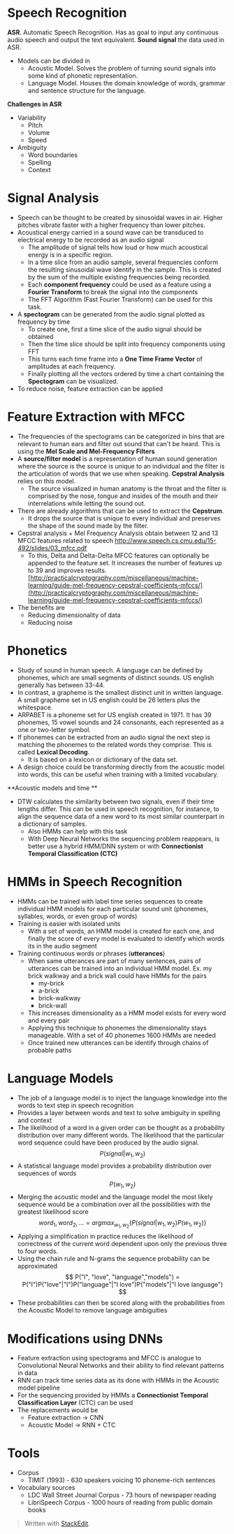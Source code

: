 
# Speech Recognition

**ASR**. Automatic Speech Recognition. Has as goal to input any continuous audio speech and output the text equivalent.
**Sound signal** the data used in ASR.
- Models can be divided in 
	- Acoustic Model. Solves the problem of turning sound signals into some kind of phonetic representation.
	- Language Model. Houses the domain knowledge of words, grammar and sentence structure for the language.

**Challenges in ASR**
- Variability
	- Pitch 
	- Volume
	- Speed
- Ambiguity
	- Word boundaries
	- Spelling
	- Context

# Signal Analysis

- Speech can be thought to be created by sinusoidal waves in air. Higher pitches vibrate faster with a higher frequency than lower pitches.
- Acoustical energy carried in a sound wave can be transduced to electrical energy to be recorded as an audio signal
	- The amplitude of signal tells how loud or how much acoustical energy is in a specific region.
	- In a time slice from an audio sample, several frequencies conform the resulting sinusoidal wave identify in the sample. This is created by the sum of the multiple existing frequencies being recorded. 
	- Each **component frequency** could be used as a feature using a **Fourier Transform** to break the signal into the components
	- The FFT Algorithm (Fast Fourier Transform) can be used for this task.
- A **spectogram** can be generated from the audio signal plotted as frequency by time
	- To create one, first a time slice of the audio signal should be obtained
	- Then the time slice should be split into frequency components using FFT
	- This turns each time frame into a **One Time Frame Vector** of amplitudes at each frequency.
	- Finally plotting all the vectors ordered by time a chart containing the **Spectogram** can be visualized.
- To reduce noise, feature extraction can be applied 

# Feature Extraction with MFCC

- The frequencies of the spectograms can be categorized in bins that are relevant to human ears and filter out sound that can't be heard. This is using the **Mel Scale and Mel-Frequency Filters**
- A **source/filter model**  is a representation of human sound generation where the source is the source is unique to an individual and the filter is the articulation of words that we use when speaking. **Cepstral Analysis** relies on this model.
	- The source visualized in human anatomy is the throat and the filter is comprised by the nose, tongue and insides of the mouth and their interrelations while letting the sound out.
- There are already algorithms that can be used to extract the **Cepstrum**.
	- It drops the source that is unique to every individual and preserves the shape of the sound made by the filter.
- Cepstral analysis + Mel Frequency Analysis obtain between 12 and 13 MFCC features related to speech http://www.speech.cs.cmu.edu/15-492/slides/03_mfcc.pdf
	- To this, Delta and Delta-Delta MFCC features can optionally be appended to the feature set. It increases the number of features up to 39 and improves results. [http://practicalcryptography.com/miscellaneous/machine-learning/guide-mel-frequency-cepstral-coefficients-mfccs/](http://practicalcryptography.com/miscellaneous/machine-learning/guide-mel-frequency-cepstral-coefficients-mfccs/)
- The benefits are
	- Reducing dimensionality of data
	- Reducing noise

# Phonetics
- Study of sound in human speech. A language can be defined by phonemes, which are small segments of distinct sounds. US english generally has between 33-44.
- In contrast, a grapheme is the smallest distinct unit in written language. A small grapheme set in US english could be 26 letters plus the whitespace.
- ARPABET is a phoneme set for US english created in 1971. It has 39 phonemes, 15 vowel sounds and 24 consonants, each represented as a one or two-letter symbol.
- If phonemes can be extracted from an audio signal the next step is matching the phonemes to the related words they comprise. This is called **Lexical Decoding**.
	- It is based on a lexicon or dictionary of the data set.
- A design choice could be transforming directly from the acoustic model into words, this can be useful when training with a limited vocabulary.

**Acoustic models and time **
- DTW calculates the similarity between two signals, even if their time lengths differ. This can be used in speech recognition, for instance, to align the sequence data of a new word to its most similar counterpart in a dictionary of samples.
	- Also HMMs can help with this task
	- With Deep Neural Networks the sequencing problem reappears, is better use a hybrid HMM/DNN system or with **Connectionist Temporal Classification (CTC)**

# HMMs in Speech Recognition

- HMMs can be trained with label time series sequences to create individual HMM models for each particular sound unit (phonemes, syllables, words, or even group of words)
- Training is easier with isolated units
	- With a set of words, an HMM model is created for each one, and finally the score of every model is evaluated to identify which words its in the audio segment
- Training continuous words or phrases (**utterances**)
	- When same utterances are part of many sentences, pairs of utterances can be trained into an individual HMM model. Ex. my brick walkway and a brick wall could have HMMs for the pairs
		- my-brick
		- a-brick
		- brick-walkway
		- brick-wall
	- This increases dimensionality as a HMM model exists for every word and every pair 
	- Applying this technique to phonemes the dimensionality stays manageable. With a set of 40 phonemes 1600 HMMs are needed
	- Once trained new utterances can be identify through chains of probable paths

# Language Models
- The job of a language model is to inject the language knowledge into the words to text step in speech recognition
- Provides a layer between words and text to solve ambiguity in spelling and context
- The likelihood of a word in a given order can be thought as a probability distribution over many different words. The likelihood that the particular word sequence could have been produced by the audio signal. 
$$
P(signal|w_1,w_2)
$$
- A statistical language model provides a probability distribution over sequences of words
$$
P(w_1,w_2)
$$
- Merging the acoustic model and the language model the most likely sequence would be a combination over all the possibilities with the greatest likelihood score
$$
word_1, word_2, ... = argmax_{w_1,w_2} \{  P(signal|w_1,w_2)P(w_1,w_2) \}
$$
- Applying a simplification in practice reduces the likelihood of correctness of the current word dependent upon only the previous three to four words.
- Using the chain rule and N-grams the sequence probability can be approximated
$$
P("I", "love", "language","models") = P("I")P("love"|"I")P("language"|"I love")P("models"|"I love language")
$$
- These probabilities can then be scored along with the probabilities from the Acoustic Model to remove language ambiguities 

# Modifications using DNNs
- Feature extraction using spectograms and MFCC is analogue to Convolutional Neural Networks and their ability to find relevant patterns in data
- RNN can track time series data as its done with HMMs in the Acoustic model pipeline
- For the sequencing provided by HMMs a **Connectionist Temporal Classification Layer** (CTC) can be used
- The replacements would be 
	- Feature extraction -> CNN
	- Acoustic Model -> RNN + CTC

# Tools
- Corpus 
	- TIMIT (1993) - 630 speakers voicing 10 phoneme-rich sentences
- Vocabulary sources
	- LDC Wall Street Journal Corpus - 73 hours of newspaper reading
	- LibriSpeech Corpus  - 1000 hours of reading from public domain books

> Written with [StackEdit](https://stackedit.io/).
<!--stackedit_data:
eyJoaXN0b3J5IjpbLTIxMjQwNTY2NzksLTI4NDEzODAzOCw4MT
g5MzcwNTEsOTIxMjg2NTUxLC0xNDQ2MTgxNDU1LDE5NTgwMzk3
MCw0MTUzNTQwMzcsMjAwNzY1MDQ1MF19
-->